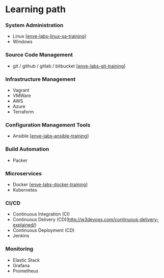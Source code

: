 # Learning path

### System Administration
- Linux [[enve-labs-linux-sa-training]]
- Windows

[enve-labs-linux-sa-training]: https://github.com/envelabs/enve-labs-linux-sa-training

### Source Code Management
- git / github / gitlab / bitbucket [[enve-labs-git-training]]

[enve-labs-git-training]: https://github.com/envelabs/enve-labs-git-training


### Infrastructure Management
- Vagrant
- VMWare
- AWS
- Azure
- Terraform

### Configuration Management Tools
- Ansible [[enve-labs-ansible-training]]

[enve-labs-ansible-training]: https://github.com/envelabs/enve-labs-ansible-training
### Build Automation
- Packer

### Microservices
- Docker [[enve-labs-docker-training]]
- Kubernetes

[enve-labs-docker-training]: https://github.com/envelabs/enve-labs-docker-training

### CI/CD
- Continuous Integration (CI)
- Continuous Delivery (CD)(http://w3devops.com/continuous-delivery-explained/)
- Continuous Deployment (CD)
- Jenkins

### Monitoring
- Elastic Stack
- Grafana
- Prometheus
